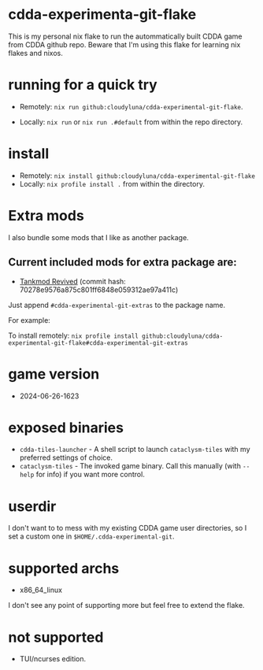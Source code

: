 # cdda-experimenta-git-flake

This is my personal nix flake to run the autommatically built CDDA game from
CDDA github repo. Beware that I'm using this flake for learning nix flakes and nixos.

# running for a quick try

- Remotely: `nix run github:cloudyluna/cdda-experimental-git-flake`.

- Locally: `nix run` or `nix run .#default` from within the repo directory.

# install

- Remotely: `nix install github:cloudyluna/cdda-experimental-git-flake`
- Locally:  `nix profile install .` from within the directory.

# Extra mods

I also bundle some mods that I like as another package.

## Current included mods for extra package are:
- [Tankmod Revived](https://github.com/chaosvolt/cdda-tankmod-revived-mod) (commit hash: 70278e9576a875c801ff6848e059312ae97a411c)

Just append `#cdda-experimental-git-extras` to the package name.

For example:

To install remotely: `nix profile install github:cloudyluna/cdda-experimental-git-flake#cdda-experimental-git-extras`

# game version

- 2024-06-26-1623

# exposed binaries

- `cdda-tiles-launcher` - A shell script to launch `cataclysm-tiles` with my preferred settings of choice.
- `cataclysm-tiles` - The invoked game binary. Call this manually (with `--help` for info) if you want more control.

# userdir

I don't want to to mess with my existing CDDA game user directories, so I set a custom one in `$HOME/.cdda-experimental-git`.

# supported archs

- x86_64_linux

I don't see any point of supporting more but feel free to extend the flake.

# not supported
- TUI/ncurses edition.
